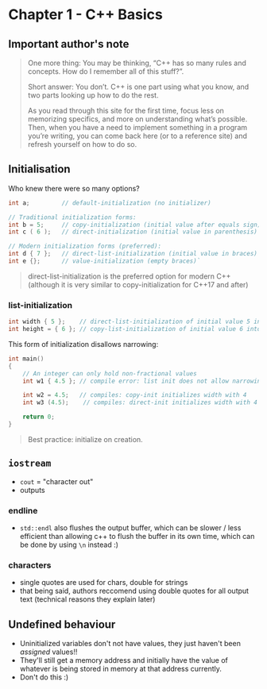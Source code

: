 # Chapter 1 - C++ Basics

## Important author's note

> One more thing: You may be thinking, “C++ has so many rules and concepts. How do I remember all of this stuff?”.
>
> Short answer: You don’t. C++ is one part using what you know, and two parts looking up how to do the rest.
>
> As you read through this site for the first time, focus less on memorizing specifics, and more on understanding what’s possible. Then, when you have a need to implement something in a program you’re writing, you can come back here (or to a reference site) and refresh yourself on how to do so.
>
## Initialisation

Who knew there were so many options?

```c++
int a;         // default-initialization (no initializer)

// Traditional initialization forms:
int b = 5;     // copy-initialization (initial value after equals sign)
int c ( 6 );   // direct-initialization (initial value in parenthesis)

// Modern initialization forms (preferred):
int d { 7 };   // direct-list-initialization (initial value in braces)
int e {};      // value-initialization (empty braces)`
```

> direct-list-initialization is the preferred option for modern C++ (although it is very similar to copy-initialization for C++17 and after)

### list-initialization

```c++
int width { 5 };    // direct-list-initialization of initial value 5 into variable width (preferred)
int height = { 6 }; // copy-list-initialization of initial value 6 into variable height (rarely used)
```

This form of initialization disallows narrowing:

```c++
int main()
{
    // An integer can only hold non-fractional values
    int w1 { 4.5 }; // compile error: list init does not allow narrowing conversion of 4.5 to 4

    int w2 = 4.5;   // compiles: copy-init initializes width with 4
    int w3 (4.5);    // compiles: direct-init initializes width with 4

    return 0;
}
```

> Best practice: initialize on creation.

## `iostream`

- `cout` = "character out"
- outputs

### endline

- `std::endl` also flushes the output buffer, which can be slower / less efficient than allowing c++ to flush the buffer in its own time, which can be done by using `\n` instead :)

### characters

- single quotes are used for chars, double for strings
- that being said, authors reccomend using double quotes for all output text (technical reasons they explain later)

## Undefined behaviour

- Uninitialized variables don't not have values, they just haven't been *assigned* values!!
- They'll still get a memory address and initially have the value of whatever is being stored in memory at that address currently.
- Don't do this :)
